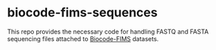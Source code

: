 # biocode-fims-sequences

This repo provides the necessary code for handling FASTQ and FASTA sequencing files attached to [Biocode-FIMS](https://github.com/biocodellc/biocode-fims-commons/) datasets.
